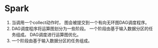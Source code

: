 
# Spark 

1. 当调用一个collect动作时， 图会被提交到一个有向无环图DAG调度程序。
2. DAG调度程序将运算图划分为一些阶段。 一个阶段由基于输入数据分区的任务组成。 DAG调度进行运算图优化。
3. 一个阶段由基于输入数据分区的任务组成。

